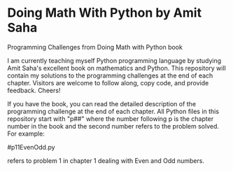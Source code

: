 # Doing Math With Python by Amit Saha
 Programming Challenges from Doing Math with Python book
 
I am currently teaching myself Python programming language by studying Amit Saha's excellent book on mathematics and Python.
This repository will contain my solutions to the programming challenges at the end of each chapter.
Visitors are welcome to follow along, copy code, and provide feedback. Cheers!

If you have the book, you can read the detailed description of the programming challenge at the end of each chapter. All Python files in this repository start with "p##" where the number following p is the chapter number in the book and the second number refers to the problem solved. For example:

#p11EvenOdd.py

refers to problem 1 in chapter 1 dealing with Even and Odd numbers.
